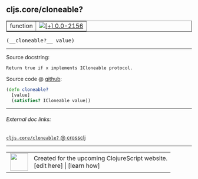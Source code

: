 ## cljs.core/cloneable?



 <table border="1">
<tr>
<td>function</td>
<td><a href="https://github.com/cljsinfo/cljs-api-docs/tree/0.0-2156"><img valign="middle" alt="[+] 0.0-2156" title="Added in 0.0-2156" src="https://img.shields.io/badge/+-0.0--2156-lightgrey.svg"></a> </td>
</tr>
</table>


 <samp>
(__cloneable?__ value)<br>
</samp>

---





Source docstring:

```
Return true if x implements ICloneable protocol.
```


Source code @ [github](https://github.com/clojure/clojurescript/blob/r3126/src/cljs/cljs/core.cljs#L925-L928):

```clj
(defn cloneable?
  [value]
  (satisfies? ICloneable value))
```

<!--
Repo - tag - source tree - lines:

 <pre>
clojurescript @ r3126
└── src
    └── cljs
        └── cljs
            └── <ins>[core.cljs:925-928](https://github.com/clojure/clojurescript/blob/r3126/src/cljs/cljs/core.cljs#L925-L928)</ins>
</pre>

-->

---



###### External doc links:

[`cljs.core/cloneable?` @ crossclj](http://crossclj.info/fun/cljs.core.cljs/cloneable%3F.html)<br>

---

 <table>
<tr><td>
<img valign="middle" align="right" width="48px" src="http://i.imgur.com/Hi20huC.png">
</td><td>
Created for the upcoming ClojureScript website.<br>
[edit here] | [learn how]
</td></tr></table>

[edit here]:https://github.com/cljsinfo/cljs-api-docs/blob/master/cljsdoc/cljs.core/cloneableQMARK.cljsdoc
[learn how]:https://github.com/cljsinfo/cljs-api-docs/wiki/cljsdoc-files

<!--

This information was too distracting to show to readers, but I'll leave it
commented here since it is helpful to:

- pretty-print the data used to generate this document
- and show how to retrieve that data



The API data for this symbol:

```clj
{:ns "cljs.core",
 :name "cloneable?",
 :signature ["[value]"],
 :history [["+" "0.0-2156"]],
 :type "function",
 :full-name-encode "cljs.core/cloneableQMARK",
 :source {:code "(defn cloneable?\n  [value]\n  (satisfies? ICloneable value))",
          :title "Source code",
          :repo "clojurescript",
          :tag "r3126",
          :filename "src/cljs/cljs/core.cljs",
          :lines [925 928]},
 :full-name "cljs.core/cloneable?",
 :docstring "Return true if x implements ICloneable protocol."}

```

Retrieve the API data for this symbol:

```clj
;; from Clojure REPL
(require '[clojure.edn :as edn])
(-> (slurp "https://raw.githubusercontent.com/cljsinfo/cljs-api-docs/catalog/cljs-api.edn")
    (edn/read-string)
    (get-in [:symbols "cljs.core/cloneable?"]))
```

-->
